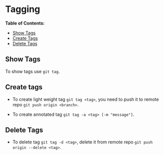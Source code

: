 # Tagging

**Table of Contents:**
* [Show Tags](#show-tags)
* [Create Tags](#create-tags)
* [Delete Tags](#delete-tags)


## Show Tags

To show tags use `git tag`.


## Create tags

- To create light weight tag `git tag <tag>`, you need to push it to remote repo `git push origin <branch>`.

- To create annotated tag `git tag -a <tag> [-m "message"]`.


## Delete Tags

- To delete tag `git tag -d <tag>`, delete it from remote repo `git push origin --delete <tag>`.